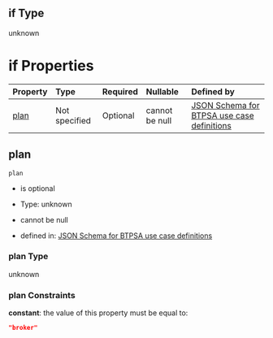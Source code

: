 ## if Type

unknown

# if Properties

| Property      | Type          | Required | Nullable       | Defined by                                                                                                                                                                                                                                    |
| :------------ | :------------ | :------- | :------------- | :-------------------------------------------------------------------------------------------------------------------------------------------------------------------------------------------------------------------------------------------- |
| [plan](#plan) | Not specified | Optional | cannot be null | [JSON Schema for BTPSA use case definitions](btpsa-usecase-properties-services-items-allof-1-then-allof-122-then-allof-2-if-properties-plan.md "undefined#/properties/services/items/allOf/1/then/allOf/122/then/allOf/2/if/properties/plan") |

## plan



`plan`

*   is optional

*   Type: unknown

*   cannot be null

*   defined in: [JSON Schema for BTPSA use case definitions](btpsa-usecase-properties-services-items-allof-1-then-allof-122-then-allof-2-if-properties-plan.md "undefined#/properties/services/items/allOf/1/then/allOf/122/then/allOf/2/if/properties/plan")

### plan Type

unknown

### plan Constraints

**constant**: the value of this property must be equal to:

```json
"broker"
```
